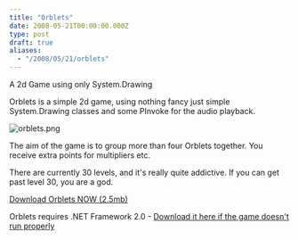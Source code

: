 ```yaml
---
title: "Orblets"
date: 2008-05-21T00:00:00.000Z
type: post
draft: true
aliases:
  - "/2008/05/21/orblets"
---
```

A 2d Game using only System.Drawing

Orblets is a simple 2d game, using nothing fancy just simple System.Drawing classes and some PInvoke for the audio playback.

![orblets.png](/images/orblets.png)

The aim of the game is to group more than four Orblets together. You receive extra points for multipliers etc.

There are currently 30 levels, and it's really quite addictive. If you can get past level 30, you are a god.

[Download Orblets NOW (2.5mb)](/downloads/orblets.zip)

  Orblets requires .NET Framework 2.0 -
[Download it here if the game doesn't run properly](http://www.microsoft.com/downloads/details.aspx?FamilyID=0856EACB-4362-4B0D-8EDD-AAB15C5E04F5&amp;amp;displaylang=en)
